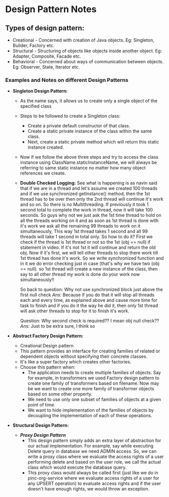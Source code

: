 # Design Pattern Notes

## Types of design pattern:
* Creational - Concerned with creation of Java objects. Eg: Singleton, Builder, Factory etc.
* Structural - Structuring of objects like objects inside another object. Eg: Adapter, Composite, Facade etc.
* Behavioral - Concerned about ways of communication between objects. Eg: Observer, State, Iterator etc.

### Examples and Notes on different Design Patterns
* **Singleton Design Pattern:**
   * As the name says, it allows us to create only a single object of the specified class
   * Steps to be followed to create a Singleton class:
      * Create a private default constructor of that class.
      * Create a static private instance of the class within the same class.
      * Next, create a static private method which will return this static instance created.
   * Now if we follow the above three steps and try to access the class instance using ClassName.staticInstanceName, we 
      will always be referring to same static instance no matter how many object references we create. 
   * **Double Checked Logging:**
     See what is happening is as navin said that if we are in a thread and let's assume we created 100 threads and if we
     use synchronized getInstance() method, then the 1st thread has to be over then only the 2nd thread will continue 
     it's work and so on. So there is no Multithreading. If previously it took 1 second total to complete the work in 
     thread, now it will take 100 seconds.
     So guys why not we just ask the 1st time thread to hold on all the threads working on it and as soon as 1st thread 
     is done with it's work we ask all the remaining 99 threads to work on it simultaneously, This way 1st thread takes 
     1 second and all 99 threads will take 1 second in total only. So how to do it?
     First we check if the thread is 1st thread or not so the 1st (obj == null) if statement in video. If it's not 1st 
     it will continue and return the old obj.
     Now if it's first, we will tell other threads to stop there work till 1st thread has done it's work. So we write 
     synchronized function and in it we do error checking just in case (that's why we have two (obj == null). so 1st 
     thread will create a new instance of the class, then say to all other thread my work is done do your work now 
     simultaneously!!
     
     So back to question: Why not use synchronized block just above the first null check
     *Ans:* Because if you do that it will stop all threads each and every time, as explained above and cause more time
     for task to finish and if you do it the way he did it, then only 1st thread will ask other threads to stop for it 
     to finish it's work.

     Question: Why second check is required?? I mean obj null check??
     *Ans:* Just to be extra sure, I think so
     
* **Abstract Factory Design Pattern:**
   * Creational Design pattern
   * This pattern provides an interface for creating families of related or dependent objects without specifying their 
    concrete classes.
   * It's like a super factory which creates other factories.
   * Choose this pattern when:
      * The application needs to create multiple families of objects. Say for example, in transformers we used Factory 
        design pattern to create one family of transformers based on filename. Now may be we want to create one more 
        family of transformer objects based on some other property.
      * We need to use only one subset of families of objects at a given point of time.
      * We want to hide implementation of the families of objects by decoupling the implementation of each of these 
        operations.

* **Structural Design Pattern:**
   * ***Proxy Design Pattern***
      * This design pattern simply adds an extra layer of abstraction for our actual implementation. For example, say
   while executing Delete query in database we need ADMIN access. So, we can write a proxy class where we evaluate the
   access rights of a user performing delete and based on the user role, we call the actual class which would execute the
   database query. 
      * This proxy class would always be called first (just like we do in pinc-org-service where we evaluate access 
        rights of a user for any UPSERT operation) to evaluate access rights and if the user doesn't have enough rights,
        we would throw an exception. 
